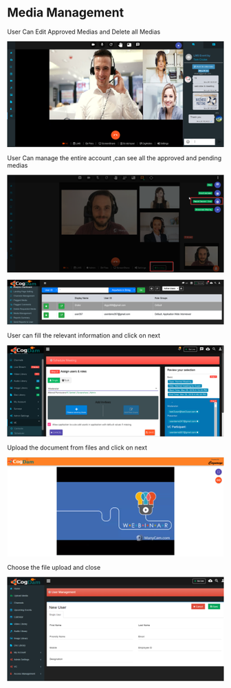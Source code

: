 # Media Management

User Can Edit Approved Medias and Delete all Medias

![](../.gitbook/assets/image%20%28255%29.png)

User Can manage the entire account ,can see all the approved and pending medias

![](../.gitbook/assets/image%20%2884%29.png)

![](../.gitbook/assets/image%20%28264%29.png)

User can fill the relevant information and click on next

![](../.gitbook/assets/image%20%28198%29.png)

Upload the document from files and click on next

![](../.gitbook/assets/image%20%28148%29.png)

Choose the file upload and close

![](../.gitbook/assets/image%20%2822%29.png)




